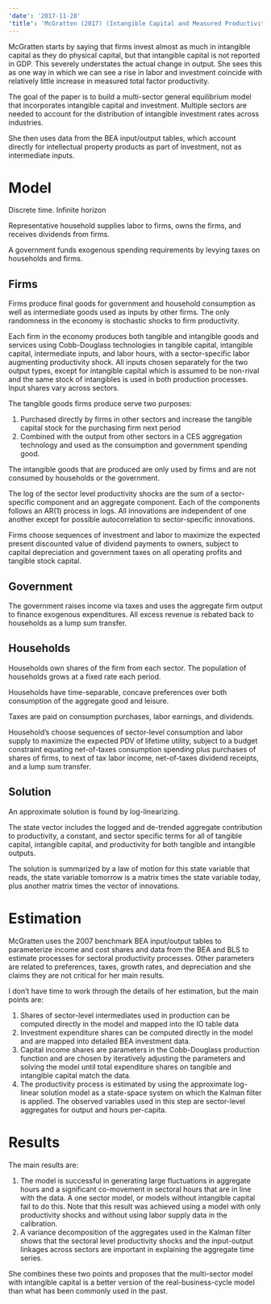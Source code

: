 ```yaml
---
'date': '2017-11-28'
'title': 'McGratten (2017) (Intangible Capital and Measured Productivity)'
---
```


<p>McGratten starts by saying that firms invest almost as much in intangible capital as they do physical capital, but that intangible capital is not reported in GDP. This severely understates the actual change in output. She sees this as one way in which we can see a rise in labor and investment coincide with relatively little increase in measured total factor productivity.</p>
<p>The goal of the paper is to build a multi-sector general equilibrium model that incorporates intangible capital and investment. Multiple sectors are needed to account for the distribution of intangible investment rates across industries.</p>
<p>She then uses data from the BEA input/output tables, which account directly for intellectual property products as part of investment, not as intermediate inputs.</p>
<h1 id="model">Model</h1>
<p>Discrete time. Infinite horizon</p>
<p>Representative household supplies labor to firms, owns the firms, and receives dividends from firms.</p>
<p>A government funds exogenous spending requirements by levying taxes on households and firms.</p>
<h2 id="firms">Firms</h2>
<p>Firms produce final goods for government and household consumption as well as intermediate goods used as inputs by other firms. The only randomness in the economy is stochastic shocks to firm productivity.</p>
<p>Each firm in the economy produces both tangible and intangible goods and services using Cobb-Douglass technologies in tangible capital, intangible capital, intermediate inputs, and labor hours, with a sector-specific labor augmenting productivity shock. All inputs chosen separately for the two output types, except for intangible capital which is assumed to be non-rival and the same stock of intangibles is used in both production processes. Input shares vary across sectors.</p>
<p>The tangible goods firms produce serve two purposes:</p>
<ol type="1">
<li>Purchased directly by firms in other sectors and increase the tangible capital stock for the purchasing firm next period</li>
<li>Combined with the output from other sectors in a CES aggregation technology and used as the consumption and government spending good.</li>
</ol>
<p>The intangible goods that are produced are only used by firms and are not consumed by households or the government.</p>
<p>The log of the sector level productivity shocks are the sum of a sector-specific component and an aggregate component. Each of the components follows an AR(1) process in logs. All innovations are independent of one another except for possible autocorrelation to sector-specific innovations.</p>
<p>Firms choose sequences of investment and labor to maximize the expected present discounted value of dividend payments to owners, subject to capital depreciation and government taxes on all operating profits and tangible stock capital.</p>
<h2 id="government">Government</h2>
<p>The government raises income via taxes and uses the aggregate firm output to finance exogenous expenditures. All excess revenue is rebated back to households as a lump sum transfer.</p>
<h2 id="households">Households</h2>
<p>Households own shares of the firm from each sector. The population of households grows at a fixed rate each period.</p>
<p>Households have time-separable, concave preferences over both consumption of the aggregate good and leisure.</p>
<p>Taxes are paid on consumption purchases, labor earnings, and dividends.</p>
<p>Household’s choose sequences of sector-level consumption and labor supply to maximize the expected PDV of lifetime utility, subject to a budget constraint equating net-of-taxes consumption spending plus purchases of shares of firms, to next of tax labor income, net-of-taxes dividend receipts, and a lump sum transfer.</p>
<h2 id="solution">Solution</h2>
<p>An approximate solution is found by log-linearizing.</p>
<p>The state vector includes the logged and de-trended aggregate contribution to productivity, a constant, and sector specific terms for all of tangible capital, intangible capital, and productivity for both tangible and intangible outputs.</p>
<p>The solution is summarized by a law of motion for this state variable that reads, the state variable tomorrow is a matrix times the state variable today, plus another matrix times the vector of innovations.</p>
<h1 id="estimation">Estimation</h1>
<p>McGratten uses the 2007 benchmark BEA input/output tables to parameterize income and cost shares and data from the BEA and BLS to estimate processes for sectoral productivity processes. Other parameters are related to preferences, taxes, growth rates, and depreciation and she claims they are not critical for her main results.</p>
<p>I don’t have time to work through the details of her estimation, but the main points are:</p>
<ol type="1">
<li>Shares of sector-level intermediates used in production can be computed directly in the model and mapped into the IO table data</li>
<li>Investment expenditure shares can be computed directly in the model and are mapped into detailed BEA investment data.</li>
<li>Capital income shares are parameters in the Cobb-Douglass production function and are chosen by iteratively adjusting the parameters and solving the model until total expenditure shares on tangible and intangible capital match the data.</li>
<li>The productivity process is estimated by using the approximate log-linear solution model as a state-space system on which the Kalman filter is applied. The observed variables used in this step are sector-level aggregates for output and hours per-capita.</li>
</ol>
<h1 id="results">Results</h1>
<p>The main results are:</p>
<ol type="1">
<li>The model is successful in generating large fluctuations in aggregate hours and a significant co-movement in sectoral hours that are in line with the data. A one sector model, or models without intangible capital fail to do this. Note that this result was achieved using a model with only productivity shocks and without using labor supply data in the calibration.</li>
<li>A variance decomposition of the aggregates used in the Kalman filter shows that the sectoral level productivity shocks and the input-output linkages across sectors are important in explaining the aggregate time series.</li>
</ol>
<p>She combines these two points and proposes that the multi-sector model with intangible capital is a better version of the real-business-cycle model than what has been commonly used in the past.</p>

